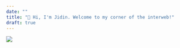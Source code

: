 ```yaml
---
date: ""
title: "👋 Hi, I'm Jidin. Welcome to my corner of the interweb!"
draft: true
---
```

![](../EXTRAS/footer.svg)

